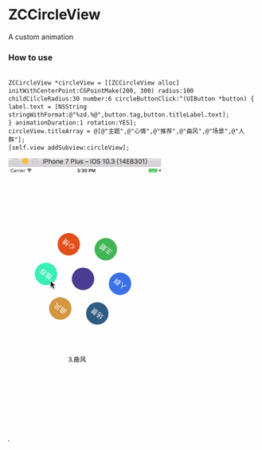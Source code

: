 # ZCCircleView
A custom animation

### How to use

```objc

ZCCircleView *circleView = [[ZCCircleView alloc] initWithCenterPoint:CGPointMake(200, 300) radius:100 childCilcleRadius:30 number:6 circleButtonClick:^(UIButton *button) {
label.text = [NSString stringWithFormat:@"%zd.%@",button.tag,button.titleLabel.text];
} animationDuration:1 rotation:YES];
circleView.titleArray = @[@"主题",@"心情",@"推荐",@"曲风",@"场景",@"人群"];
[self.view addSubview:circleView];

```
![(效果图)](./ZCCircleView/ZCCircleView.gif)
